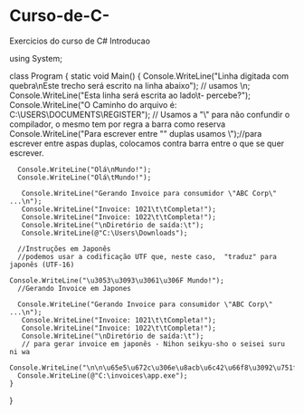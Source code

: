 # Curso-de-C-
Exercicios do curso de C# Introducao


using System;

class Program
{
    static void Main()
    {
      Console.WriteLine("Linha digitada com quebra\nEste trecho será escrito na linha abaixo"); // usamos \n;
      Console.WriteLine("Esta linha será escrita ao lado\t- percebe?");
      Console.WriteLine("O Caminho do arquivo é: C:\\USERS\\DOCUMENTS\\REGISTER"); // Usamos a "\\" para não confundir o compilador, o mesmo tem por regra a barra como reserva
      Console.WriteLine("Para escrever entre \"\" duplas usamos \\");//para escrever entre aspas duplas, colocamos contra barra entre o que se quer escrever.
  
      Console.WriteLine("Olá\nMundo!");
      Console.WriteLine("Olá\tMundo!");

       Console.WriteLine("Gerando Invoice para consumidor \"ABC Corp\" ...\n");
       Console.WriteLine("Invoice: 1021\t\tCompleta!");
       Console.WriteLine("Invoice: 1022\t\tCompleta!");
       Console.WriteLine("\nDiretório de saída:\t");
       Console.WriteLine(@"C:\Users\Downloads");

      //Instruções em Japonês
      //podemos usar a codificação UTF que, neste caso,  "traduz" para japonês (UTF-16)

    Console.WriteLine("\u3053\u3093\u3061\u306F Mundo!");
      //Gerando Invoice em Japones

      Console.WriteLine("Gerando Invoice para consumidor \"ABC Corp\" ...\n");
       Console.WriteLine("Invoice: 1021\t\tCompleta!");
       Console.WriteLine("Invoice: 1022\t\tCompleta!");
       Console.WriteLine("\nDiretório de saída:\t");
       // para gerar invoice em japonês - Nihon seikyu-sho o seisei suru ni wa 
      Console.WriteLine("\n\n\u65e5\u672c\u306e\u8acb\u6c42\u66f8\u3092\u751f\u6210\u3059\u308b\u306f\uff1a\n\t");
      Console.WriteLine(@"C:\invoices\app.exe");
    }
}
